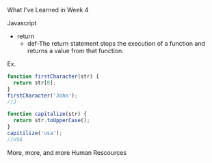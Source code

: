 What I've Learned in Week 4

Javascript
- return
  - def-The return statement stops the execution of a function and returns a value from that function.

Ex.

```Javascript
function firstCharacter(str) {
  return str[0];
}
firstCharacter('John');
//J

function capitalize(str) {
  return str.toUpperCase();
}
capitilize('usa');
//USA
```

More, more, and more Human Rescources
